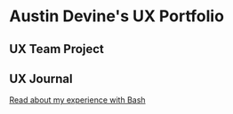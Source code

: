 # Austin Devine's UX Portfolio


## UX Team Project


## UX Journal

[Read about my experience with Bash](j01/)
